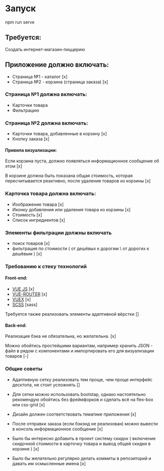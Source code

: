 # Запуск
npm run serve


## Требуется:

Создать интернет-магазин-пиццерию

## Приложение должно включать:
- Страница №1 - каталог [x]
- Страница №2 - корзина (страница заказа) [x]

### Страница №1 должна включать:

- Карточки товара
- Фильтрацию 

### Страница №2 должна включать:

- Карточки товара, добавленные в корзину [x]
- Кнопку заказа [x]

#### Привила визуализации:

Если корзина пуста, должно появляться информационное сообщение об этом [x]

В корзине должна быть показана общая стоимость, которая пересчитывается реактивно, после удаления товаров из корзины [x]

### Карточка товара должна включать:

- Изображение товара [x]
- Иконку добавления или удаления товара из корзины [x]
- Стоимость [x]
- Список ингредиентов [x]

### Элементы фильтрации должны включать
- поиск товаров [x]
- фильтрация по стоимости ( от дешёвых к дорогим \ от дорогих к дешёвым ) [x]


### Требованию к стеку технологий
#### Front-end:
 - [VUE JS](https://vuejs.org/v2/guide/) [x]
 - [VUE-ROUTER](https://router.vuejs.org/) [x]
 - [VUEX](https://vuex.vuejs.org/ru/guide/) [x]
 - [SCSS](https://medium.com/nuances-of-programming/%D0%BF%D0%BE%D0%BB%D0%BD%D1%8B%D0%B9-%D0%B3%D0%B0%D0%B9%D0%B4-%D0%BF%D0%BE-scss-sass-b09ae0c87afe) [sass]

Требуется также реализовать элементы адаптивной вёрстки []

#### Back-end:
Реализация бэка не обязательна, но желательна. [x]

Можно обойтись простейшими вариантам, например хранить JSON - файл в рядом с компонентами и импортировать его для визуализации товаров [-]


### Общие советы

- Адаптивную сетку реализовать тем проще, чем проще интерфейс десктопа, не стоит усложнять []

- Для сетки можно использовать bootstap, однако настоятельно рекомендую обойтись без фреймфорков и сделать всё на flex-box или css-grid [x]

- Дизайн должен соответствовать тематике приложения [x]

- После отправки заказа (если бэкэнд не реализован) можно вывести в консоль информационное сообщение [x]

- Было бы интересно добавить в проект систему скидок ( включение скидочной стоимости в карточку товара и вывод общей скидки в корзине ) [x]

- Было бы желательно регулярно делать коммиты в репозиторий и давать им осмысленные имена [x]
